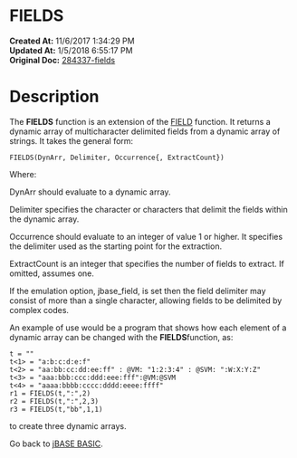 # FIELDS

**Created At:** 11/6/2017 1:34:29 PM  
**Updated At:** 1/5/2018 6:55:17 PM  
**Original Doc:** [284337-fields](https://docs.jbase.com/36868-jbase-basic/284337-fields)  


# Description

The **FIELDS** function is an extension of the [FIELD](./../field) function. It returns a dynamic array of multicharacter delimited fields from a dynamic array of strings. It takes the general form:

```
FIELDS(DynArr, Delimiter, Occurrence{, ExtractCount})
```

Where:

DynArr should evaluate to a dynamic array.

Delimiter specifies the character or characters that delimit the fields within the dynamic array.

Occurrence should evaluate to an integer of value 1 or higher. It specifies the delimiter used as the starting point for the extraction.

ExtractCount is an integer that specifies the number of fields to extract. If omitted, assumes one.

If the emulation option, jbase\_field, is set then the field delimiter may consist of more than a single character, allowing fields to be delimited by complex codes.

An example of use would be a program that shows how each element of a dynamic array can be changed with the **FIELDS**function, as:

```
t = ""
t<1> = "a:b:c:d:e:f"
t<2> = "aa:bb:cc:dd:ee:ff" : @VM: "1:2:3:4" : @SVM: ":W:X:Y:Z"
t<3> = "aaa:bbb:ccc:ddd:eee:fff":@VM:@SVM
t<4> = "aaaa:bbbb:cccc:dddd:eeee:ffff"
r1 = FIELDS(t,":",2)
r2 = FIELDS(t,":",2,3)
r3 = FIELDS(t,"bb",1,1)
```



to create three dynamic arrays.



Go back to [jBASE BASIC](./../jbase-basic-programmers-reference-guide).


